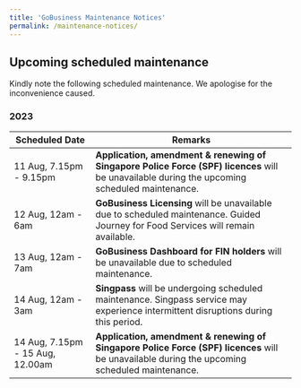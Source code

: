 ```yaml
---
title: 'GoBusiness Maintenance Notices'
permalink: /maintenance-notices/
---
```


## Upcoming scheduled maintenance

Kindly note the following scheduled maintenance. We apologise for the inconvenience caused.

### 2023 

| **Scheduled Date** | **Remarks** | 
| ------  |------------------| 
| 11 Aug, 7.15pm - 9.15pm | **Application, amendment & renewing of Singapore Police Force (SPF) licences** will be unavailable during the upcoming scheduled maintenance. |
| 12 Aug, 12am - 6am | **GoBusiness Licensing** will be unavailable due to scheduled maintenance. Guided Journey for Food Services will remain available. |
| 13 Aug, 12am - 7am | **GoBusiness Dashboard for FIN holders** will be unavailable due to scheduled maintenance. |
| 14 Aug, 12am - 3am | **Singpass** will be undergoing scheduled maintenance. Singpass service may experience intermittent disruptions during this period. |
| 14 Aug, 7.15pm - 15 Aug, 12.00am | **Application, amendment & renewing of Singapore Police Force (SPF) licences** will be unavailable during the upcoming scheduled maintenance. |
<script src="/jquery/jquery.min.js"></script>
<script src="/jquery/resize-tables.js"></script>

